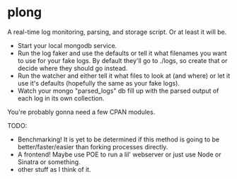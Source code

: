 # plong
A real-time log monitoring, parsing, and storage script. Or at least it will be.

* Start your local mongodb service.
* Run the log faker and use the defaults or tell it what filenames you want to use for your fake logs. By default they'll go to ./logs, so create that or decide where they should go instead.
* Run the watcher and either tell it what files to look at (and where) or let it use it's defaults (hopefully the same as your fake logs).
* Watch your mongo "parsed_logs" db fill up with the parsed output of each log in its own collection.

You're probably gonna need a few CPAN modules.

TODO: 

* Benchmarking! It is yet to be determined if this method is going to be better/faster/easier than forking processes directly.
* A frontend! Maybe use POE to run a lil' webserver or just use Node or Sinatra or something.
* other stuff as I think of it.